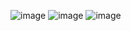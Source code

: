 ![image](https://github.com/NehaTiwari2000/Security/assets/124694420/7089f547-fcb3-4f32-8cdb-13924a5b20d3)
![image](https://github.com/NehaTiwari2000/Security/assets/124694420/dcaabb7d-b2f4-42c0-bee0-8498f682f527)
![image](https://github.com/NehaTiwari2000/Security/assets/124694420/ae45742e-30a6-4b66-8500-8a3e12f86163)
